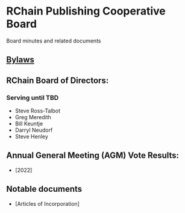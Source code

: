 # RChain Publishing Cooperative Board
Board minutes and related documents

## [Bylaws](Bylaws.md)

## RChain Board of Directors:

### Serving until TBD
 - Steve Ross-Talbot
 - Greg Meredith
 - Bill Keuntje
 - Darryl Neudorf
 - Steve Henley
 
 ## Annual General Meeting (AGM) Vote Results:
 - [2022]
 
 ## Notable documents
  - [Articles of Incorporation]
